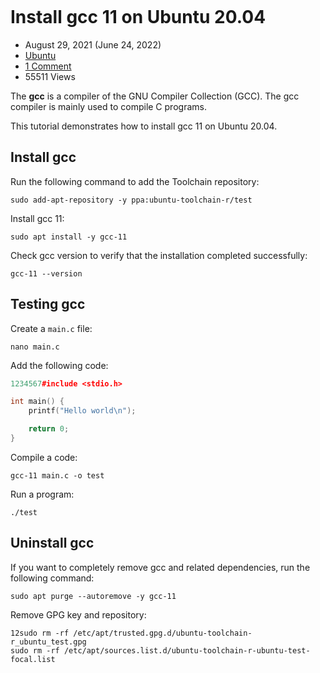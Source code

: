 

```shell
```

# Install gcc 11 on Ubuntu 20.04

-  August 29, 2021 (June 24, 2022)
-  [Ubuntu](https://lindevs.com/category/operating-system/linux/ubuntu)
-  [1 Comment](https://lindevs.com/install-gcc-on-ubuntu#comments)
-  55511 Views

The **gcc** is a compiler of the GNU Compiler Collection (GCC). The gcc compiler is mainly used to compile C programs.

This tutorial demonstrates how to install gcc 11 on Ubuntu 20.04.

## Install gcc

Run the following command to add the Toolchain repository:

```plaintext
sudo add-apt-repository -y ppa:ubuntu-toolchain-r/test
```

Install gcc 11:

```plaintext
sudo apt install -y gcc-11
```

Check gcc version to verify that the installation completed successfully:

```plaintext
gcc-11 --version
```

## Testing gcc

Create a `main.c` file:

```plaintext
nano main.c
```

Add the following code:

```cpp
1234567#include <stdio.h>

int main() {
    printf("Hello world\n");

    return 0;
}
```

Compile a code:

```plaintext
gcc-11 main.c -o test
```

Run a program:

```plaintext
./test
```

## Uninstall gcc

If you want to completely remove gcc and related dependencies, run the following command:

```plaintext
sudo apt purge --autoremove -y gcc-11
```

Remove GPG key and repository:

```Install gcc 11 on Ubuntu 20.04
12sudo rm -rf /etc/apt/trusted.gpg.d/ubuntu-toolchain-r_ubuntu_test.gpg
sudo rm -rf /etc/apt/sources.list.d/ubuntu-toolchain-r-ubuntu-test-focal.list
```